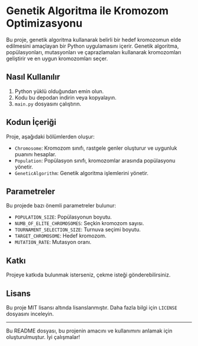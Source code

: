 # Genetik Algoritma ile Kromozom Optimizasyonu

Bu proje, genetik algoritma kullanarak belirli bir hedef kromozomun elde edilmesini amaçlayan bir Python uygulamasını içerir. Genetik algoritma, popülasyonları, mutasyonları ve çaprazlamaları kullanarak kromozomları geliştirir ve en uygun kromozomları seçer.

## Nasıl Kullanılır

1. Python yüklü olduğundan emin olun.
2. Kodu bu depodan indirin veya kopyalayın.
3. `main.py` dosyasını çalıştırın.

## Kodun İçeriği

Proje, aşağıdaki bölümlerden oluşur:

- `Chromosome`: Kromozom sınıfı, rastgele genler oluşturur ve uygunluk puanını hesaplar.
- `Population`: Popülasyon sınıfı, kromozomlar arasında popülasyonu yönetir.
- `GeneticAlgorithm`: Genetik algoritma işlemlerini yönetir.

## Parametreler

Bu projede bazı önemli parametreler bulunur:

- `POPULATION_SIZE`: Popülasyonun boyutu.
- `NUMB_OF_ELITE_CHROMOSOMES`: Seçkin kromozom sayısı.
- `TOURNAMENT_SELECTION_SIZE`: Turnuva seçimi boyutu.
- `TARGET_CHROMOSOME`: Hedef kromozom.
- `MUTATION_RATE`: Mutasyon oranı.

## Katkı

Projeye katkıda bulunmak isterseniz, çekme isteği gönderebilirsiniz.

## Lisans

Bu proje MIT lisansı altında lisanslanmıştır. Daha fazla bilgi için `LICENSE` dosyasını inceleyin.

---

Bu README dosyası, bu projenin amacını ve kullanımını anlamak için oluşturulmuştur. İyi çalışmalar!
